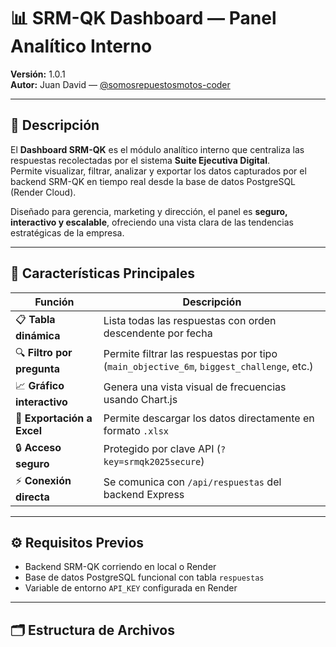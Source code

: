# 📊 SRM-QK Dashboard — Panel Analítico Interno

**Versión:** 1.0.1  
**Autor:** Juan David — [@somosrepuestosmotos-coder](https://github.com/somosrepuestosmotos-coder)

---

## 🧠 Descripción

El **Dashboard SRM-QK** es el módulo analítico interno que centraliza las respuestas recolectadas por el sistema **Suite Ejecutiva Digital**.  
Permite visualizar, filtrar, analizar y exportar los datos capturados por el backend SRM-QK en tiempo real desde la base de datos PostgreSQL (Render Cloud).

Diseñado para gerencia, marketing y dirección, el panel es **seguro, interactivo y escalable**, ofreciendo una vista clara de las tendencias estratégicas de la empresa.

---

## 🧩 Características Principales

| Función | Descripción |
|----------|-------------|
| 📋 **Tabla dinámica** | Lista todas las respuestas con orden descendente por fecha |
| 🔍 **Filtro por pregunta** | Permite filtrar las respuestas por tipo (`main_objective_6m`, `biggest_challenge`, etc.) |
| 📈 **Gráfico interactivo** | Genera una vista visual de frecuencias usando Chart.js |
| 📁 **Exportación a Excel** | Permite descargar los datos directamente en formato `.xlsx` |
| 🔒 **Acceso seguro** | Protegido por clave API (`?key=srmqk2025secure`) |
| ⚡ **Conexión directa** | Se comunica con `/api/respuestas` del backend Express |

---

## ⚙️ Requisitos Previos

- Backend SRM-QK corriendo en local o Render  
- Base de datos PostgreSQL funcional con tabla `respuestas`  
- Variable de entorno `API_KEY` configurada en Render  

---

## 🗂️ Estructura de Archivos

                               
